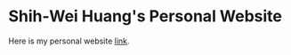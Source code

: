 # Shih-Wei Huang's Personal Website

Here is my personal website [link](https://dhscfh.github.io/).
